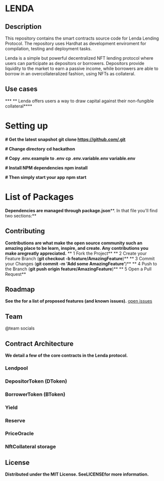 # LENDA
## Description
This repository contains the smart contracts source code for Lenda Lending Protocol. The repository uses Hardhat as development enviroment for compilation, testing and deployment tasks.
 
Lenda is a simple but powerful decentralized NFT lending protocol where users can participate as depositors or borrowers. Depositors provide liquidity to the market to earn a passive income, while borrowers are able to borrow in an overcollateralized fashion, using NFTs as collateral.
 
## Use cases
*** ** Lenda offers users  a way to draw capital against their non-fungible collateral****
 
# Setting up 
**# Get the latest snapshot**
**git clone https://github.com/.git**
 
**# Change directory**
**cd hackathon**
 
**# Copy .env.example to .env**
**cp .env.variable.env variable.env**
 
**# Install NPM dependencies**
**npm install**
 
**# Then simply start your app**
**npm start**
 
# List of Packages
**Dependencies are managed through package.json****. In that file you'll find two sections:**
 
 
## Contributing
**Contributions are what make the open source community such an amazing place to be learn, inspire, and create. Any contributions you make are****greatly appreciated****.**
**	1	Fork the Project**
**	2	Create your Feature Branch (****git checkout -b feature/AmazingFeature****)**
**	3	Commit your Changes (****git commit -m 'Add some AmazingFeature'****)**
**	4	Push to the Branch (****git push origin feature/AmazingFeature****)**
**	5	Open a Pull Request**
 
## Roadmap
**See the for a list of proposed features (and known issues).** [open issues](https://github.com/github_username/repo_name/issues) 
 
## Team 
@team socials
 
## Contract Architecture
**We detail a few of the core contracts in the Lenda protocol.**
 
### Lendpool
 
### DepositorToken (DToken)
 
### BorrowerToken (BToken)
 
### Yield
 
### Reserve
 
### PriceOracle
 
### NftCollateral storage
 
## License
**Distributed under the MIT License. See****LICENSE****for more information.**